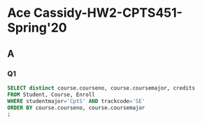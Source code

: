 # Ace Cassidy-HW2-CPTS451-Spring'20

## A

### Q1

```SQL
SELECT distinct course.courseno, course.coursemajor, credits
FROM Student, Course, Enroll
WHERE studentmajor='CptS' AND trackcode='SE'
ORDER BY course.courseno, course.coursemajor
;
```
